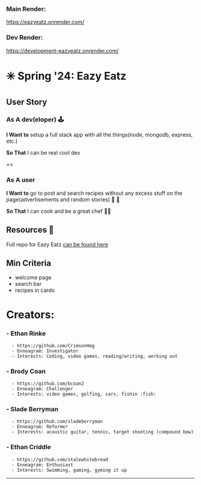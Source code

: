 ### Main Render: 
https://eazyeatz.onrender.com/

### Dev Render: 
https://development-eazyeatz.onrender.com/

# ✳️ Spring '24: Eazy Eatz

## User Story
### As A dev(eloper) :joystick:

 **I Want to** setup a full stack app with all the things(node, mongodb, express, etc.) 

 **So That** I can be real cool dev

==

### As A user
 **I Want to** go to post and search recipes without any excess stuff on the page(advertisements and random stories) :poultry_leg: :poultry_leg:

 **So That** I can cook and be a great chef :man_cook:

## Resources :bookmark_tabs:
Full repo for Eazy Eatz [can be found here](https://github.com/CrimsonHog/Sprint-Biggie/tree/main)
## Min Criteria
* welcome page
* search bar
* recipes in cards

 # Creators: #
 ### - Ethan Rinke  
      - https://github.com/CrimsonHog
      - Enneagram: Investigator
      - Interests: Coding, video games, reading/writing, working out
### - Brody Coan
      - https://github.com/bcoan2
      - Enneagram: Challenger
      - Interests: video games, golfing, cars, fishin :fish:
### - Slade Berryman
      - https://github.com/sladeberryman
      - Enneagram: Reformer
      - Interests: acoustic guitar, tennis, target shooting (compound bow)
### - Ethan Criddle
      - https://github.com/stalewhitebread
      - Enneagram: Enthusiast
      - Interests: Swimming, gaming, gyming it up

----------------------------------------------------------------------------------------------------
